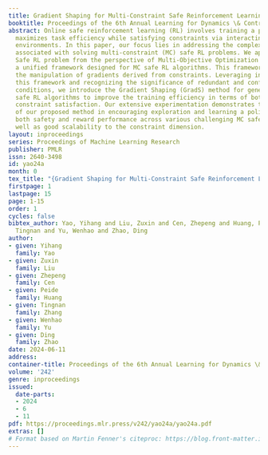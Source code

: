 ```yaml
---
title: Gradient Shaping for Multi-Constraint Safe Reinforcement Learning
booktitle: Proceedings of the 6th Annual Learning for Dynamics \& Control Conference
abstract: Online safe reinforcement learning (RL) involves training a policy that
  maximizes task efficiency while satisfying constraints via interacting with the
  environments. In this paper, our focus lies in addressing the complex challenges
  associated with solving multi-constraint (MC) safe RL problems. We approach the
  Safe RL problem from the perspective of Multi-Objective Optimization (MOO) and propose
  a unified framework designed for MC safe RL algorithms. This framework highlights
  the manipulation of gradients derived from constraints. Leveraging insights from
  this framework and recognizing the significance of redundant and conflicting constraint
  conditions, we introduce the Gradient Shaping (GradS) method for general Lagrangian-based
  safe RL algorithms to improve the training efficiency in terms of both reward and
  constraint satisfaction. Our extensive experimentation demonstrates the effectiveness
  of our proposed method in encouraging exploration and learning a policy that improves
  both safety and reward performance across various challenging MC safe RL tasks as
  well as good scalability to the constraint dimension.
layout: inproceedings
series: Proceedings of Machine Learning Research
publisher: PMLR
issn: 2640-3498
id: yao24a
month: 0
tex_title: "{Gradient Shaping for Multi-Constraint Safe Reinforcement Learning}"
firstpage: 1
lastpage: 15
page: 1-15
order: 1
cycles: false
bibtex_author: Yao, Yihang and Liu, Zuxin and Cen, Zhepeng and Huang, Peide and Zhang,
  Tingnan and Yu, Wenhao and Zhao, Ding
author:
- given: Yihang
  family: Yao
- given: Zuxin
  family: Liu
- given: Zhepeng
  family: Cen
- given: Peide
  family: Huang
- given: Tingnan
  family: Zhang
- given: Wenhao
  family: Yu
- given: Ding
  family: Zhao
date: 2024-06-11
address:
container-title: Proceedings of the 6th Annual Learning for Dynamics \& Control Conference
volume: '242'
genre: inproceedings
issued:
  date-parts:
  - 2024
  - 6
  - 11
pdf: https://proceedings.mlr.press/v242/yao24a/yao24a.pdf
extras: []
# Format based on Martin Fenner's citeproc: https://blog.front-matter.io/posts/citeproc-yaml-for-bibliographies/
---
```

